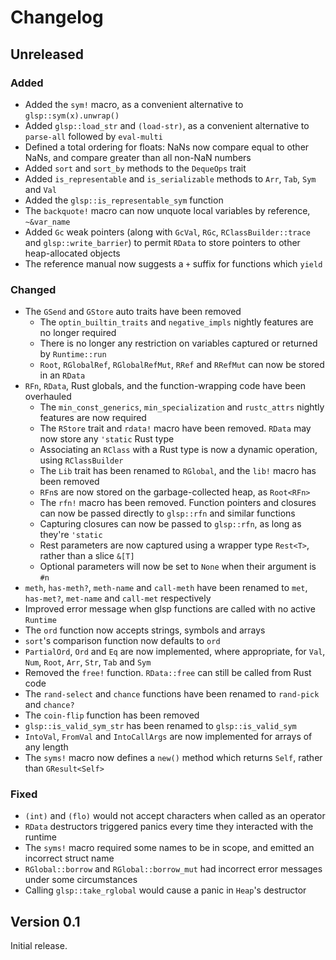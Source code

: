 # Changelog

## Unreleased

### Added

- Added the `sym!` macro, as a convenient alternative to `glsp::sym(x).unwrap()`
- Added `glsp::load_str` and `(load-str)`, as a convenient alternative to `parse-all`
  followed by `eval-multi`
- Defined a total ordering for floats: NaNs now compare equal to other NaNs, and compare greater 
  than all non-NaN numbers
- Added `sort` and `sort_by` methods to the `DequeOps` trait
- Added `is_representable` and `is_serializable` methods to `Arr`, `Tab`, `Sym` and `Val`
- Added the `glsp::is_representable_sym` function
- The `backquote!` macro can now unquote local variables by reference, `~&var_name`
- Added `Gc` weak pointers (along with `GcVal`, `RGc`, `RClassBuilder::trace` and 
  `glsp::write_barrier`) to permit `RData` to store pointers to other heap-allocated objects
- The reference manual now suggests a `+` suffix for functions which `yield`

### Changed

- The `GSend` and `GStore` auto traits have been removed
    - The `optin_builtin_traits` and `negative_impls` nightly features are no longer required
    - There is no longer any restriction on variables captured or returned by `Runtime::run`
    - `Root`, `RGlobalRef`, `RGlobalRefMut`, `RRef` and `RRefMut` can now be stored in an `RData`
- `RFn`, `RData`, Rust globals, and the function-wrapping code have been overhauled
	- The `min_const_generics`, `min_specialization` and `rustc_attrs` nightly features 
	  are now required
	- The `RStore` trait and `rdata!` macro have been removed. `RData` may now store any
	  `'static` Rust type
	- Associating an `RClass` with a Rust type is now a dynamic operation, using `RClassBuilder`
	- The `Lib` trait has been renamed to `RGlobal`, and the `lib!` macro has been removed
	- `RFn`s are now stored on the garbage-collected heap, as `Root<RFn>`
	- The `rfn!` macro has been removed. Function pointers and closures can now be passed directly
	  to `glsp::rfn` and similar functions
	- Capturing closures can now be passed to `glsp::rfn`, as long as they're `'static`
	- Rest parameters are now captured using a wrapper type `Rest<T>`, rather than a slice `&[T]`
	- Optional parameters will now be set to `None` when their argument is `#n`
- `meth`, `has-meth?`, `meth-name` and `call-meth` have been renamed to `met`, `has-met?`,
  `met-name` and `call-met` respectively
- Improved error message when glsp functions are called with no active `Runtime`
- The `ord` function now accepts strings, symbols and arrays
- `sort`'s comparison function now defaults to `ord`
- `PartialOrd`, `Ord` and `Eq` are now implemented, where appropriate, for `Val`, `Num`, `Root`,
  `Arr`, `Str`, `Tab` and `Sym`
- Removed the `free!` function. `RData::free` can still be called from Rust code
- The `rand-select` and `chance` functions have been renamed to `rand-pick` and `chance?`
- The `coin-flip` function has been removed
- `glsp::is_valid_sym_str` has been renamed to `glsp::is_valid_sym`
- `IntoVal`, `FromVal` and `IntoCallArgs` are now implemented for arrays of any length
- The `syms!` macro now defines a `new()` method which returns `Self`, rather than `GResult<Self>`

### Fixed

- `(int)` and `(flo)` would not accept characters when called as an operator
- `RData` destructors triggered panics every time they interacted with the runtime
- The `syms!` macro required some names to be in scope, and emitted an incorrect struct name
- `RGlobal::borrow` and `RGlobal::borrow_mut` had incorrect error messages under some 
  circumstances
- Calling `glsp::take_rglobal` would cause a panic in `Heap`'s destructor

## Version 0.1 

Initial release.
